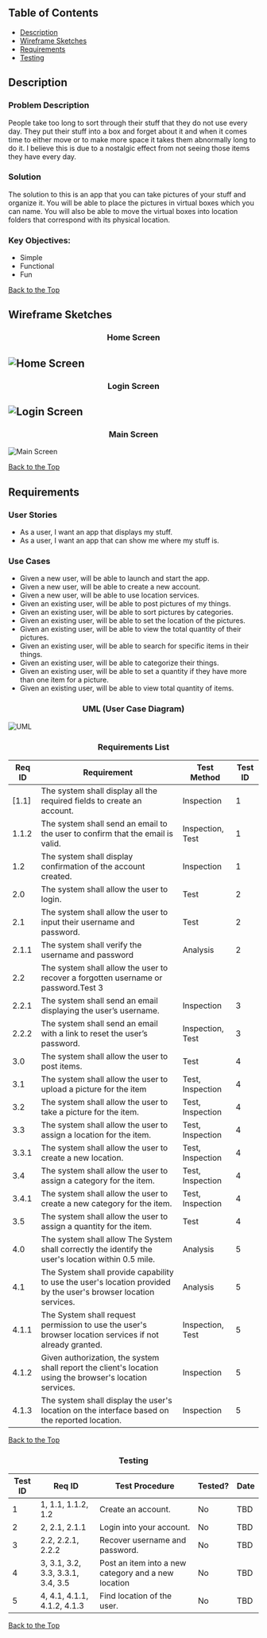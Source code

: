 ## <div color="blue">Table of Contents
* [Description](#Description)
* [Wireframe Sketches](#Wireframe-Sketches)
* [Requirements](#Requirements)
* [Testing](#Testing)

## Description
### Problem Description
People take too long to sort through their stuff that they do not use every day. They put their stuff into a box and forget about it and when it comes time to either move or to make more space it takes them abnormally long to do it. I believe this is due to a nostalgic effect from not seeing those items they have every day. 

### Solution
The solution to this is an app that you can take pictures of your stuff and organize it. You will be able to place the pictures in virtual boxes which you can name. You will also be able to move the virtual boxes into location folders that correspond with its physical location.

### Key Objectives:
*	Simple 
*	Functional 
*	Fun

[Back to the Top](#Table-of-Contents)

## Wireframe Sketches
### <div align="center">Home Screen
![Home Screen](https://github.com/MetelBrand/Project/blob/main/Home%20Screen.jpg "Home Screen")
----
### <div align="center">Login Screen
![Login Screen](https://github.com/MetelBrand/Project/blob/main/Login%20Screen.jpg "Login Screen")
----
### <div align="center">Main Screen
![Main Screen](https://github.com/MetelBrand/Project/blob/main/Main%20Screen.jpg "Main Screen")

[Back to the Top](#Table-of-Contents)

## Requirements 

### User Stories
* As a user, I want an app that displays my stuff.
* As a user, I want an app that can show me where my stuff is.

### Use Cases
* Given a new user, will be able to launch and start the app.
* Given a new user, will be able to create a new account.
* Given a new user, will be able to use location services.
* Given an existing user, will be able to post pictures of my things.
* Given an existing user, will be able to sort pictures by categories.
* Given an existing user, will be able to set the location of the pictures.
* Given an existing user, will be able to view the total quantity of their pictures.
* Given an existing user, will be able to search for specific items in their things.
* Given an existing user, will be able to categorize their things.
* Given an existing user, will be able to set a quantity if they have more than one item for a picture.
* Given an existing user, will be able to view total quantity of items.

### <div align="center">UML (User Case Diagram)

![UML](https://github.com/MetelBrand/Project/blob/main/UML.jpg)

### <div align="center">Requirements List

Req ID | Requirement | Test Method | Test ID
--- | --- | --- | ---
[1.1] | The system shall display all the required fields to create an account.| Inspection | 1		
1.1.2	| The system shall send an email to the user to confirm that the email is valid. |	Inspection, Test	| 1
1.2	| The system shall display confirmation of the account created. | Inspection | 1
2.0 | The system shall allow the user to login.  | Test | 2
2.1	| The system shall allow the user to input their username and password. | Test	| 2
2.1.1	| The system shall verify the username and password	| Analysis	| 2
2.2	| The system shall allow the user to recover a forgotten username or password.Test	3
2.2.1	| The system shall send an email displaying the user’s username. | Inspection |	3
2.2.2	| The system shall send an email with a link to reset the user’s password. | Inspection, Test	| 3
3.0 | The system shall allow the user to post items. | Test	| 4
3.1	| The system shall allow the user to upload a picture for the item	| Test, Inspection	| 4
3.2	| The system shall allow the user to take a picture for the item.	| Test, Inspection	| 4
3.3	| The system shall allow the user to assign a location for the item. | Test, Inspection	| 4
3.3.1	| The system shall allow the user to create a new location. | Test, Inspection	| 4
3.4	| The system shall allow the user to assign a category for the item. | Test, Inspection	| 4
3.4.1	| The system shall allow the user to create a new category for the item.	| Test, Inspection	| 4
3.5	| The system shall allow the user to assign a quantity for the item.	| Test	| 4
4.0 | The system shall allow The System shall correctly the identify the user's location within 0.5 mile.	| Analysis	| 5
4.1	| The System shall provide capability to use the user's location provided by the user's browser location services. | Analysis	| 5
4.1.1	| The System shall request permission to use the user's browser location services if not already granted. | Inspection, Test	| 5
4.1.2	| Given authorization, the system shall report the client's location using the browser's location services. | Inspection	| 5
4.1.3	| The system shall display the user's location on the interface based on the reported location. | Inspection	| 5

[Back to the Top](#Table-of-Contents)

### <div align="center">Testing
Test ID	| Req ID	| Test Procedure	| Tested? | Date
--- | --- | --- | --- | ---
1	| 1, 1.1, 1.1.2, 1.2 | Create an account.	| No	| TBD
2	| 2, 2.1, 2.1.1	| Login into your account.	| No	| TBD
3	| 2.2, 2.2.1, 2.2.2	| Recover username and password.	| No	| TBD
4	| 3, 3.1, 3.2, 3.3, 3.3.1, 3.4, 3.5 	| Post an item into a new category and a new location	| No	| TBD
5	| 4, 4.1, 4.1.1, 4.1.2, 4.1.3	| Find location of the user.	| No	| TBD

[Back to the Top](#Table-of-Contents)

